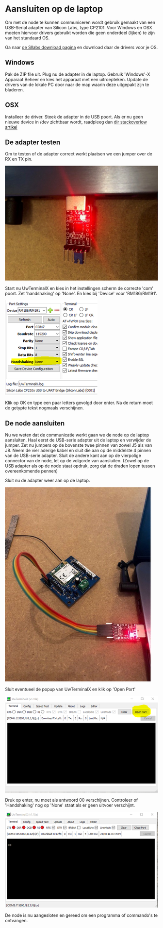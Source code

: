 # Aansluiten op de laptop
Om met de node te kunnen communiceren wordt gebruik gemaakt van een USB-Serial adapter van Silicon Labs, type CP2101. Voor Windows en OSX moeten hiervoor drivers gebruikt worden die geen onderdeel (lijken) te zijn van het standaard OS.

Ga naar [de SIlabs download pagina](https://www.silabs.com/products/development-tools/software/usb-to-uart-bridge-vcp-drivers) en download daar de drivers voor je OS.

## Windows
Pak de ZIP file uit. Plug nu de adapter in de laptop. Gebruik 'Windows'-X Apparaat Beheer en kies het apparaat met een uitroepteken. Update de drivers van de lokale PC door naar de map waarin deze uitgepakt zijn te bladeren.

## OSX
Installeer de driver. Steek de adapter in de USB poort. Als er nu geen nieuwe device in /dev zichtbaar wordt, raadpleeg dan [dir stackoverlow artikel](https://stackoverflow.com/questions/47109036/cp2102-device-is-not-listed-in-dev-on-macos-10-13)

## De adapter testen
Om te testen of de adapter correct werkt plaatsen we een jumper over de RX en TX pin.

![](images/loopback.jpg)

Start nu UwTerminalX en kies in het instellingen scherm de correcte 'com' poort. Zet 'handshaking' op 'None'. En kies bij 'Device' voor 'RM186/RM191'.

![](images/uwterminalx.png)

Klik op OK en type een paar letters gevolgd door enter. Na de return moet de getypte tekst nogmaals verschijnen.

## De node aansluiten
Nu we weten dat de communicatie werkt gaan we de node op de laptop aansluiten. Haal eerst de USB-serie adapter uit de laptop en verwijder de jumper. Zet nu jumpers op de bovenste twee pinnen van zowel J5 als van J8.
Neem de vier aderige kabel en sluit die aan op de middelste 4 pinnen van de USB-serie adapter. Sluit de andere kant aan op de vierpolige connector van de node, let op de volgorde van aansluiten. (Zowel op de USB adapter als op de node staat opdruk, zorg dat de draden lopen tussen overeenkomende pennen)

Sluit nu de adapter weer aan op de laptop.

![](images/node-connected.jpg)

Sluit eventueel de popup van UwTerminalX en klik op 'Open Port'

![](images/uwterminalx-open.png)

Druk op enter, nu moet als antwoord 00 verschijnen. Controleer of 'Handshaking' nog op 'None' staat als er geen uitvoer verschijnt.

![](images/uwterminalx-00.png)

De node is nu aangesloten en gereed om een programma of commando's te ontvangen.
